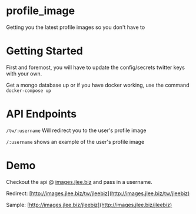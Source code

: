 # profile_image
Getting you the latest profile images so you don't have to

# Getting Started
First and foremost, you will have to update the config/secrets twitter keys with your own.

Get a mongo database up or if you have docker working, use the command
`docker-compose up`

# API Endpoints
`/tw/:username` Will redirect you to the user's profile image

`/:username` shows an example of the user's profile image

# Demo
Checkout the api @ [images.jlee.biz](http://images.jlee.biz) and pass in a username. 

Redirect: [http://images.jlee.biz/tw/jleebiz](http://images.jlee.biz/tw/jleebiz)

Sample: [http://images.jlee.biz/jleebiz](http://images.jlee.biz/jleebiz)
